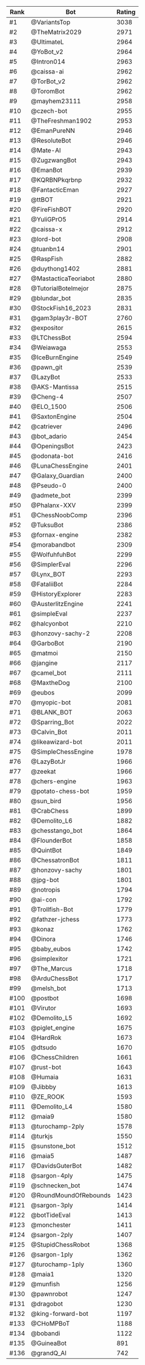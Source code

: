 Rank|Bot|Rating
---|---|---
#1|@VariantsTop|3038
#2|@TheMatrix2029|2971
#3|@UltimateL|2964
#4|@YoBot_v2|2964
#5|@Intron014|2963
#6|@caissa-ai|2962
#7|@TorBot_v2|2962
#8|@ToromBot|2962
#9|@mayhem23111|2958
#10|@czech-bot|2955
#11|@TheFreshman1902|2953
#12|@EmanPureNN|2946
#13|@ResoluteBot|2946
#14|@Mate-AI|2943
#15|@ZugzwangBot|2943
#16|@EmanBot|2939
#17|@KQRBNPkqrbnp|2932
#18|@FantacticEman|2927
#19|@ttBOT|2921
#20|@FireFishBOT|2920
#21|@YuliGPrO5|2914
#22|@caissa-x|2912
#23|@lord-bot|2908
#24|@tuanbn14|2901
#25|@RaspFish|2882
#26|@duythong1402|2881
#27|@MastacticaTeoriabot|2880
#28|@TutorialBotelmejor|2875
#29|@blundar_bot|2835
#30|@StockFish16_2023|2831
#31|@gam3play3r-BOT|2760
#32|@expositor|2615
#33|@LTChessBot|2594
#34|@Weiawaga|2553
#35|@IceBurnEngine|2549
#36|@pawn_git|2539
#37|@LazyBot|2533
#38|@AKS-Mantissa|2515
#39|@Cheng-4|2507
#40|@ELO_1500|2506
#41|@SaxtonEngine|2504
#42|@catriever|2496
#43|@bot_adario|2454
#44|@OpeningsBot|2423
#45|@odonata-bot|2416
#46|@LunaChessEngine|2401
#47|@Galaxy_Guardian|2400
#48|@Pseudo-0|2400
#49|@admete_bot|2399
#50|@Phalanx-XXV|2399
#51|@ChessNoobComp|2396
#52|@TuksuBot|2386
#53|@fornax-engine|2382
#54|@morabandbot|2309
#55|@WolfuhfuhBot|2299
#56|@SimplerEval|2296
#57|@Lynx_BOT|2293
#58|@FataliiBot|2284
#59|@HistoryExplorer|2283
#60|@AusterlitzEngine|2241
#61|@simpleEval|2237
#62|@halcyonbot|2210
#63|@honzovy-sachy-2|2208
#64|@GarboBot|2190
#65|@matmoi|2150
#66|@jangine|2117
#67|@camel_bot|2111
#68|@MaxtheDog|2100
#69|@eubos|2099
#70|@myopic-bot|2081
#71|@BLANK_BOT|2063
#72|@Sparring_Bot|2022
#73|@Calvin_Bot|2011
#74|@likeawizard-bot|2011
#75|@SimpleChessEngine|1978
#76|@LazyBotJr|1966
#77|@zeekat|1966
#78|@chers-engine|1963
#79|@potato-chess-bot|1959
#80|@sun_bird|1956
#81|@CrabChess|1899
#82|@Demolito_L6|1882
#83|@chesstango_bot|1864
#84|@FlounderBot|1858
#85|@QuintBot|1849
#86|@ChessatronBot|1811
#87|@honzovy-sachy|1801
#88|@jpg-bot|1801
#89|@notropis|1794
#90|@ai-con|1792
#91|@Trollfish-Bot|1779
#92|@fathzer-jchess|1773
#93|@konaz|1762
#94|@Dinora|1746
#95|@baby_eubos|1742
#96|@simplexitor|1721
#97|@The_Marcus|1718
#98|@ArduChessBot|1717
#99|@melsh_bot|1713
#100|@postbot|1698
#101|@Virutor|1693
#102|@Demolito_L5|1692
#103|@piglet_engine|1675
#104|@HardRok|1673
#105|@dtsudo|1670
#106|@ChessChildren|1661
#107|@rust-bot|1643
#108|@Humaia|1631
#109|@Jibbby|1613
#110|@ZE_ROOK|1593
#111|@Demolito_L4|1580
#112|@maia9|1580
#113|@turochamp-2ply|1578
#114|@turkjs|1550
#115|@sunstone_bot|1512
#116|@maia5|1487
#117|@DavidsGuterBot|1482
#118|@sargon-4ply|1475
#119|@schnecken_bot|1474
#120|@RoundMoundOfRebounds|1423
#121|@sargon-3ply|1414
#122|@botTideEval|1413
#123|@monchester|1411
#124|@sargon-2ply|1407
#125|@StupidChessRobot|1368
#126|@sargon-1ply|1362
#127|@turochamp-1ply|1360
#128|@maia1|1320
#129|@munfish|1256
#130|@pawnrobot|1247
#131|@dragobot|1230
#132|@king-forward-bot|1197
#133|@CHoMPBoT|1188
#134|@bobandi|1122
#135|@GuineaBot|891
#136|@grandQ_AI|742
